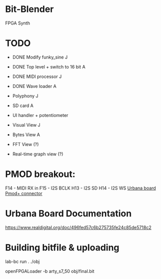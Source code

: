 # Bit-Blender
FPGA Synth


# TODO

- DONE Modify funky_sine J
- DONE Top level + switch to 16 bit A
- DONE MIDI processor J
- DONE Wave loader A

- Polyphony J
- SD card A
- UI handler + potentiometer
- Visual View J
- Bytes View A
- FFT View (?)
- Real-time graph view (?)




# PMOD breakout:
F14 - MIDI RX in
F15 - I2S BCLK
H13 - I2S SD
H14 - I2S WS
[Urbana board Pmod+ connector](media/pmod.png)


# Urbana Board Documentation
https://www.realdigital.org/doc/496fed57c6b275735fe24c85de5718c2



# Building bitfile & uploading

lab-bc run . ./obj

openFPGALoader -b arty_s7_50 obj/final.bit


